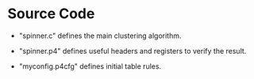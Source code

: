 # Source Code

- "spinner.c" defines the main clustering algorithm.

- "spinner.p4" defines useful headers and registers to verify the result.
  
- "myconfig.p4cfg" defines initial table rules.
